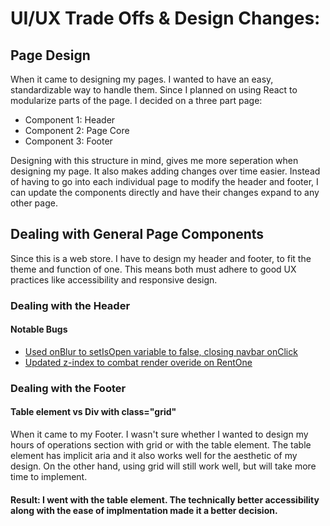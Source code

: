 # UI/UX Trade Offs & Design Changes:

## Page Design
When it came to designing my pages. I wanted to have an easy, standardizable way to handle them. Since I planned on using React to modularize parts of the page. I decided on a three part page:
- Component 1: Header
- Component 2: Page Core
- Component 3: Footer

Designing with this structure in mind, gives me more seperation when designing my page. It also makes adding changes over time easier. Instead of having to go into each individual page to modify the header and footer, I can update the components directly and have their changes expand to any other page. 

## Dealing with General Page Components
Since this is a web store. I have to design my header and footer, to fit the theme and function of one. This means both must adhere to good UX practices like accessibility and responsive design. 

### Dealing with the Header
#### Notable Bugs
- [Used onBlur to setIsOpen variable to false, closing navbar onClick](https://github.com/iaketepe/play-off-rentals-2.0/commit/45af7583bb1ced9f28ef888841c90baed1351235)
- [Updated z-index to combat render overide on RentOne](https://github.com/iaketepe/play-off-rentals-2.0/commit/47b8ba993f43d1ce6facdfc58fb4c38e98b86633)

### Dealing with the Footer
#### Table element vs Div with class="grid"
When it came to my Footer. I wasn't sure whether I wanted to design my hours of operations section with grid or with the table element. The table element has implicit aria and it also works well for the aesthetic of my design. On the other hand, using grid will still work well, but will take more time to implement.
#### Result: I went with the table element. The technically better accessibility along with the ease of implmentation made it a better decision. 


